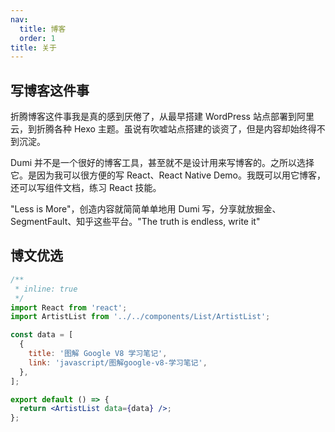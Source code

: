 ```yaml
---
nav:
  title: 博客
  order: 1
title: 关于
---
```


## 写博客这件事

折腾博客这件事我是真的感到厌倦了，从最早搭建 WordPress 站点部署到阿里云，到折腾各种 Hexo 主题。虽说有吹嘘站点搭建的谈资了，但是内容却始终得不到沉淀。

Dumi 并不是一个很好的博客工具，甚至就不是设计用来写博客的。之所以选择它。是因为我可以很方便的写 React、React Native Demo。我既可以用它博客，还可以写组件文档，练习 React 技能。

"Less is More"，创造内容就简简单单地用 Dumi 写，分享就放掘金、SegmentFault、知乎这些平台。"The truth is endless, write it"

## 博文优选

```jsx
/**
 * inline: true
 */
import React from 'react';
import ArtistList from '../../components/List/ArtistList';

const data = [
  {
    title: '图解 Google V8 学习笔记',
    link: 'javascript/图解google-v8-学习笔记',
  },
];

export default () => {
  return <ArtistList data={data} />;
};
```
